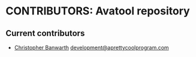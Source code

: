 # CONTRIBUTORS: Avatool repository

## Current contributors
* [Christopher Banwarth](https://github.com/APrettyCoolProgram) development@aprettycoolprogram.com